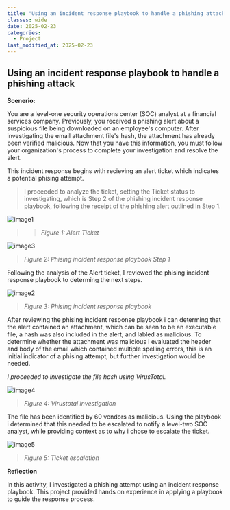```yaml
---
title: "Using an incident response playbook to handle a phishing attack."
classes: wide
date: 2025-02-23
categories: 
  - Project
last_modified_at: 2025-02-23
---
```


## Using an incident response playbook to handle a phishing attack

**Scenerio:**

You are a level-one security operations center (SOC) analyst at a financial services company. Previously, you received a phishing alert about a suspicious file being downloaded on an employee's computer. 
After investigating the email attachment file's hash, the attachment has already been verified malicious. Now that you have this information, you must follow your organization's process to complete your investigation
and resolve the alert.

This incident response begins with recieving an alert ticket which indicates a potential phising attempt. 

> I proceeded to analyze the ticket, setting the Ticket status to investigating, which is Step 2 of the phishing incident response playbook, following the receipt of the phishing alert outlined in Step 1.

![image1](https://fastpacer1.github.io/portfolio/assets/images/IncidentResponce/image1.png)

>> *Figure 1: Alert Ticket*

![image3](https://fastpacer1.github.io/portfolio/assets/images/IncidentResponce/image3.png)

> *Figure 2: Phising incident response playbook Step 1*

Following the analysis of the Alert ticket, I reviewed the phising incident response playbook to determing the next steps.

![image2](https://fastpacer1.github.io/portfolio/assets/images/IncidentResponce/image2.png)
> *Figure 3: Phising incident response playbook*

After reviewing the phising incident response playbook i can determing that the alert contained an attachment, which can be seen to be an executable file, a hash was also included in the alert, and labled as malicious.
To determine whether the attachment was malicious i evaluated the header and body of the email which contained multiple spelling errors, this is an initial indicator of a phising attempt, but further investigation would be needed.

*I proceeded to investigate the file hash using VirusTotal.*

![image4](https://fastpacer1.github.io/portfolio/assets/images/IncidentResponce/image4.png)
> *Figure 4: Virustotal investigation*

The file has been identified by 60 vendors as malicious. Using the playbook i determined that this needed to be escalated to notify a level-two SOC analyst, while providing context as to why i chose to escalate the ticket.

![image5](https://fastpacer1.github.io/portfolio/assets/images/IncidentResponce/image5.png)

> *Figure 5: Ticket escalation*

**Reflection**

In this activity, I investigated a phishing attempt using an incident response playbook. This project provided hands on experience in applying a playbook to guide the response process.
